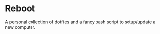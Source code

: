 # Reboot

A personal collection of dotfiles and a fancy bash script to setup/update a new computer.
